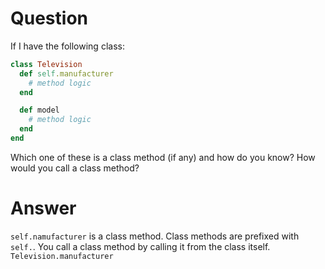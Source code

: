 # Question

If I have the following class:

```ruby
class Television
  def self.manufacturer
    # method logic
  end

  def model
    # method logic
  end
end
```

Which one of these is a class method (if any) and how do you know? How would you 
call a class method?

# Answer

`self.namufacturer` is a class method. Class methods are prefixed with `self.`. 
You call a class method by calling it from the class itself. 
`Television.manufacturer`
